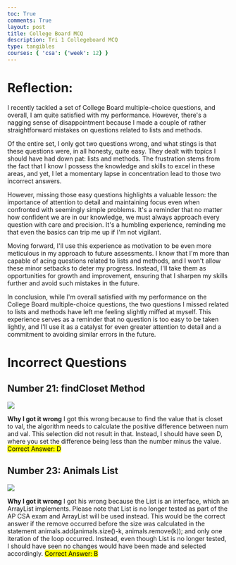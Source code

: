 ```yaml
---
toc: True
comments: True
layout: post
title: College Board MCQ
description: Tri 1 Collegeboard MCQ
type: tangibles
courses: { 'csa': {'week': 12} }
---
```


# Reflection: 
I recently tackled a set of College Board multiple-choice questions, and overall, I am quite satisfied with my performance. However, there's a nagging sense of disappointment because I made a couple of rather straightforward mistakes on questions related to lists and methods.

Of the entire set, I only got two questions wrong, and what stings is that these questions were, in all honesty, quite easy. They dealt with topics I should have had down pat: lists and methods. The frustration stems from the fact that I know I possess the knowledge and skills to excel in these areas, and yet, I let a momentary lapse in concentration lead to those two incorrect answers.

However, missing those easy questions highlights a valuable lesson: the importance of attention to detail and maintaining focus even when confronted with seemingly simple problems. It's a reminder that no matter how confident we are in our knowledge, we must always approach every question with care and precision. It's a humbling experience, reminding me that even the basics can trip me up if I'm not vigilant.

Moving forward, I'll use this experience as motivation to be even more meticulous in my approach to future assessments. I know that I'm more than capable of acing questions related to lists and methods, and I won't allow these minor setbacks to deter my progress. Instead, I'll take them as opportunities for growth and improvement, ensuring that I sharpen my skills further and avoid such mistakes in the future.

In conclusion, while I'm overall satisfied with my performance on the College Board multiple-choice questions, the two questions I missed related to lists and methods have left me feeling slightly miffed at myself. This experience serves as a reminder that no question is too easy to be taken lightly, and I'll use it as a catalyst for even greater attention to detail and a commitment to avoiding similar errors in the future.

# Incorrect Questions

## Number 21: findCloset Method
<img src="{{site.baseurl}}/images/MCQ21.png">

**Why I got it wrong**
I got this wrong because to find the value that is closet to val, the algorithm needs to calculate the positive difference between num and val. This selection did not result in that. Instead, I should have seen D, where you set the difference being less than the number minus the value. <mark>Correct Answer: D</mark>

## Number 23: Animals List
<img src="{{site.baseurl}}/images/MCQ23.png">

**Why I got it wrong**
I got his wrong because the List is an interface, which an ArrayList implements. Please note that List is no longer tested as part of the AP CSA exam and ArrayList will be used instead. This would be the correct answer if the remove occurred before the size was calculated in the statement animals.add(animals.size()-k, animals.remove(k)); and only one iteration of the loop occurred. Instead, even though List is no longer tested, I should have seen no changes would have been made and selected accordingly. <mark>Correct Answer: B</mark>
